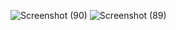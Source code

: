 ![Screenshot (90)](https://user-images.githubusercontent.com/92664317/191012935-a61919cd-b84e-4311-9dfc-c80154714cde.png)
![Screenshot (89)](https://user-images.githubusercontent.com/92664317/191012959-88fdad1b-cd49-4a93-b6a5-fdb6b8796192.png)

